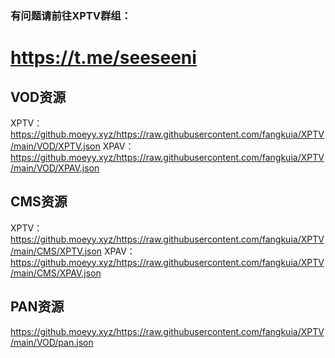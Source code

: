 ### 有问题请前往XPTV群组：
# https://t.me/seeseeni
## VOD资源
XPTV：https://github.moeyy.xyz/https://raw.githubusercontent.com/fangkuia/XPTV/main/VOD/XPTV.json
XPAV：https://github.moeyy.xyz/https://raw.githubusercontent.com/fangkuia/XPTV/main/VOD/XPAV.json
## CMS资源
XPTV：https://github.moeyy.xyz/https://raw.githubusercontent.com/fangkuia/XPTV/main/CMS/XPTV.json
XPAV：https://github.moeyy.xyz/https://raw.githubusercontent.com/fangkuia/XPTV/main/CMS/XPAV.json
## PAN资源
https://github.moeyy.xyz/https://raw.githubusercontent.com/fangkuia/XPTV/main/VOD/pan.json
